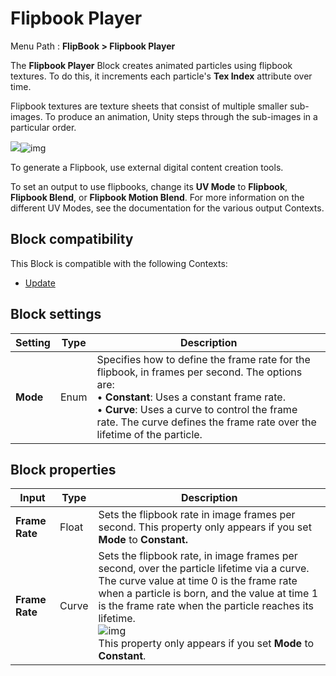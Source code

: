 # Flipbook Player

Menu Path : **FlipBook > Flipbook Player**

The **Flipbook Player** Block creates animated particles using flipbook textures. To do this, it increments each particle's **Tex Index** attribute over time.

Flipbook textures are texture sheets that consist of multiple smaller sub-images. To produce an animation, Unity steps through the sub-images in a particular order.

![](Images/Block-FlipbookPlayerExampleLHS.png)![img](Images/Block-FlipbookPlayerExampleRHS.gif)

To generate a Flipbook, use external digital content creation tools. 

To set an output to use flipbooks, change its **UV Mode** to **Flipbook**, **Flipbook Blend**, or **Flipbook Motion Blend**. For more information on the different UV Modes, see the documentation for the various output Contexts.

## Block compatibility

This Block is compatible with the following Contexts:

- [Update](Context-Update.md)

## Block settings

| **Setting** | **Type** | **Description**                                              |
| ----------- | -------- | ------------------------------------------------------------ |
| **Mode**    | Enum     | Specifies how to define the frame rate for the flipbook, in frames per second. The options are:<br/>&#8226; **Constant**: Uses a constant frame rate.<br/>&#8226; **Curve**: Uses a curve to control the frame rate. The curve defines the frame rate over the lifetime of the particle. |

## Block properties

| **Input**      | **Type** | **Description**                                              |
| -------------- | -------- | ------------------------------------------------------------ |
| **Frame Rate** | Float    | Sets the flipbook rate in image frames per second. This property only appears if you set **Mode** to **Constant.** |
| **Frame Rate** | Curve    | Sets the flipbook rate, in image frames per second,  over the particle lifetime via a curve. The curve value at time 0 is the frame rate when a particle is born, and the value at time 1 is the frame rate when the particle reaches its lifetime.<br/>![img](Images/Block-FlipbookPlayerFrameRateCurve.png)<br/>This property only appears if you set **Mode** to **Constant**. |